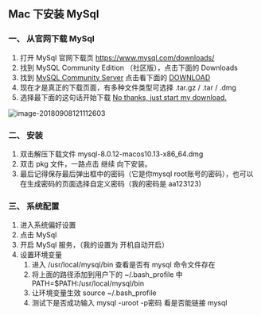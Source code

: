 ## Mac 下安装 MySql

### 一、 从官网下载 MySql

1. 打开 MySql 官网下载页 https://www.mysql.com/downloads/
2. 找到 MySQL Community Edition （社区版），点击下面的 Downloads 
3. 找到 [MySQL Community Server](https://dev.mysql.com/downloads/mysql/) 点击看下面的 [DOWNLOAD](https://dev.mysql.com/downloads/mysql/)
4. 现在才是真正的下载页面，有多种文件类型可选择 .tar.gz / .tar / .dmg
5. 选择最下面的这句话开始下载 [No thanks, just start my download.](https://dev.mysql.com/get/Downloads/MySQL-8.0/mysql-8.0.12-macos10.13-x86_64.dmg)



![image-20180908121112603](/var/folders/k2/gsbbv4y57w71m_3s_8d_927h0000gn/T/abnerworks.Typora/image-20180908121112603.png)

### 二、 安装

1. 双击解压下载文件 mysql-8.0.12-macos10.13-x86_64.dmg
2. 双击 pkg 文件，一路点击 继续 向下安装。
3. 最后记得保存最后弹出框中的密码（它是你mysql root账号的密码），也可以在生成密码的页面选择自定义密码（我的密码是 aa123123)

### 三、 系统配置

1. 进入系统偏好设置
2. 点击 MySql
3. 开启 MySql 服务，（我的设置为 开机自动开启）
4. 设置环境变量
   1. 进入 /usr/local/mysql/bin 查看是否有 mysql 命令文件存在
   2. 将上面的路径添加到用户下的 ~/.bash_profile 中 PATH=$PATH:/usr/local/mysql/bin
   3. 让环境变量生效 source ~/.bash_profile
   4. 测试下是否成功输入 mysql -uroot -p密码 看是否能链接 mysql  

